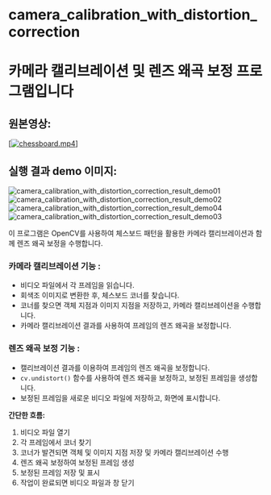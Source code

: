 # camera_calibration_with_distortion_correction
# 카메라 캘리브레이션 및 렌즈 왜곡 보정 프로그램입니다

## 원본영상:
[[![chessboard.mp4](https://img.youtube.com/vi/VIDEO_ID/0.jpg)]](https://github.com/yunee19/camera_calibration_with_distortion_correction/assets/133479803/8f58ea9a-8ec2-47c9-a7e8-362fbc3eec37)

## 실행 결과 demo 이미지:
![camera_calibration_with_distortion_correction_result_demo01](https://github.com/yunee19/camera_calibration_with_distortion_correction/assets/133479803/a377ccbe-f919-446e-8f8a-724f8f89d0a3)
![camera_calibration_with_distortion_correction_result_demo02](https://github.com/yunee19/camera_calibration_with_distortion_correction/assets/133479803/3782055d-181b-469c-ac19-5eab12f0e818)
![camera_calibration_with_distortion_correction_result_demo04](https://github.com/yunee19/camera_calibration_with_distortion_correction/assets/133479803/e5a317df-7e32-452d-8e09-aef0d606a12f)
![camera_calibration_with_distortion_correction_result_demo03](https://github.com/yunee19/camera_calibration_with_distortion_correction/assets/133479803/5749d0af-72f5-4d5f-bef0-1e43ed16d4d3)

이 프로그램은 OpenCV를 사용하여 체스보드 패턴을 활용한 카메라 캘리브레이션과 함께 렌즈 왜곡 보정을 수행합니다.

### 카메라 캘리브레이션 기능 :

- 비디오 파일에서 각 프레임을 읽습니다.
- 회색조 이미지로 변환한 후, 체스보드 코너를 찾습니다.
- 코너를 찾으면 객체 지점과 이미지 지점을 저장하고, 카메라 캘리브레이션을 수행합니다.
- 카메라 캘리브레이션 결과를 사용하여 프레임의 렌즈 왜곡을 보정합니다.

### 렌즈 왜곡 보정 기능 :

- 캘리브레이션 결과를 이용하여 프레임의 렌즈 왜곡을 보정합니다.
- `cv.undistort()` 함수를 사용하여 렌즈 왜곡을 보정하고, 보정된 프레임을 생성합니다.
- 보정된 프레임을 새로운 비디오 파일에 저장하고, 화면에 표시합니다.

**간단한 흐름:**

1. 비디오 파일 열기
2. 각 프레임에서 코너 찾기
3. 코너가 발견되면 객체 및 이미지 지점 저장 및 카메라 캘리브레이션 수행
4. 렌즈 왜곡 보정하여 보정된 프레임 생성
5. 보정된 프레임 저장 및 표시
6. 작업이 완료되면 비디오 파일과 창 닫기
